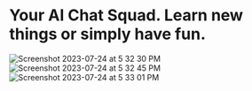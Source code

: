 # Your AI Chat Squad. Learn new things or simply have fun.
![Screenshot 2023-07-24 at 5 32 30 PM](https://github.com/DmitriiTsy/SideMind/assets/101737790/81dc3158-ad7f-4bae-8e7f-6ee2d7989820)
![Screenshot 2023-07-24 at 5 32 45 PM](https://github.com/DmitriiTsy/SideMind/assets/101737790/7a05a485-986a-4440-8bc0-db49c22a0003)
![Screenshot 2023-07-24 at 5 33 01 PM](https://github.com/DmitriiTsy/SideMind/assets/101737790/efa3792e-23b7-4ecf-bfef-3398e5052986)
